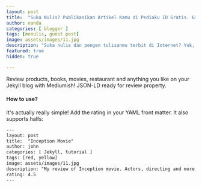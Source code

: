 ```yaml
---
layout: post
title:  "Suka Nulis? Publikasikan Artikel Kamu di Pediaku ID Gratis. Gini Caranya!"
author: nanda
categories: [ blogger ]
tags: [menulis, guest post]
image: assets/images/11.jpg
description: "Suka nulis dan pengen tulisanmu terbit di Internet? Yuk, kamu bisa terbitkan artikel di Pediaku ID gratis!."
featured: true
hidden: true

---
```


Review products, books, movies, restaurant and anything you like on your Jekyll blog with Mediumish! JSON-LD ready for review property.

#### How to use?

It's actually really simple! Add the rating in your YAML front matter. It also supports halfs:

```html
---
layout: post
title:  "Inception Movie"
author: john
categories: [ Jekyll, tutorial ]
tags: [red, yellow]
image: assets/images/11.jpg
description: "My review of Inception movie. Actors, directing and more."
rating: 4.5
---
```
